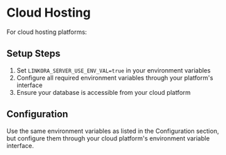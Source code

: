 # Cloud Hosting

For cloud hosting platforms:

## Setup Steps
1. Set `LINKORA_SERVER_USE_ENV_VAL=true` in your environment variables
2. Configure all required environment variables through your platform's interface
3. Ensure your database is accessible from your cloud platform

## Configuration
Use the same environment variables as listed in the Configuration section, but configure them through your cloud platform's environment variable interface.
